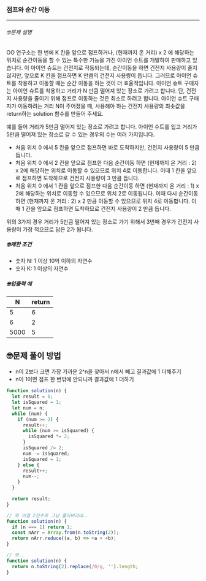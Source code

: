 ### 점프와 순간 이동

---

###### 🤓문제 설명

OO 연구소는 한 번에 K 칸을 앞으로 점프하거나, (현재까지 온 거리) x 2 에 해당하는 위치로 순간이동을 할 수 있는 특수한 기능을 가진 아이언 슈트를 개발하여 판매하고 있습니다. 이 아이언 슈트는 건전지로 작동되는데, 순간이동을 하면 건전지 사용량이 줄지 않지만, 앞으로 K 칸을 점프하면 K 만큼의 건전지 사용량이 듭니다. 그러므로 아이언 슈트를 착용하고 이동할 때는 순간 이동을 하는 것이 더 효율적입니다. 아이언 슈트 구매자는 아이언 슈트를 착용하고 거리가 N 만큼 떨어져 있는 장소로 가려고 합니다. 단, 건전지 사용량을 줄이기 위해 점프로 이동하는 것은 최소로 하려고 합니다. 아이언 슈트 구매자가 이동하려는 거리 N이 주어졌을 때, 사용해야 하는 건전지 사용량의 최솟값을 return하는 solution 함수를 만들어 주세요.

예를 들어 거리가 5만큼 떨어져 있는 장소로 가려고 합니다.
아이언 슈트를 입고 거리가 5만큼 떨어져 있는 장소로 갈 수 있는 경우의 수는 여러 가지입니다.

- 처음 위치 0 에서 5 칸을 앞으로 점프하면 바로 도착하지만, 건전지 사용량이 5 만큼 듭니다.
- 처음 위치 0 에서 2 칸을 앞으로 점프한 다음 순간이동 하면 (현재까지 온 거리 : 2) x 2에 해당하는 위치로 이동할 수 있으므로 위치 4로 이동합니다. 이때 1 칸을 앞으로 점프하면 도착하므로 건전지 사용량이 3 만큼 듭니다.
- 처음 위치 0 에서 1 칸을 앞으로 점프한 다음 순간이동 하면 (현재까지 온 거리 : 1) x 2에 해당하는 위치로 이동할 수 있으므로 위치 2로 이동됩니다. 이때 다시 순간이동 하면 (현재까지 온 거리 : 2) x 2 만큼 이동할 수 있으므로 위치 4로 이동합니다. 이때 1 칸을 앞으로 점프하면 도착하므로 건전지 사용량이 2 만큼 듭니다.

위의 3가지 경우 거리가 5만큼 떨어져 있는 장소로 가기 위해서 3번째 경우가 건전지 사용량이 가장 적으므로 답은 2가 됩니다.

##### 🤓제한 조건

- 숫자 N: 1 이상 10억 이하의 자연수
- 숫자 K: 1 이상의 자연수

##### 🤓입출력 예

| N    | return |
| ---- | ------ |
| 5    | 6      |
| 6    | 2      |
| 5000 | 5      |

## 🤓문제 풀이 방법

- n이 2보다 크면 가장 가까운 2^n을 찾아서 n에서 빼고 결과값에 1 더해주기
- n이 1이면 점프 한 번밖에 안되니까 결과값에 1 더하기

```javascript
function solution(n) {
  let result = 0;
  let isSquared = 1;
  let num = n;
  while (num) {
    if (num >= 2) {
      result++;
      while (num >= isSquared) {
        isSquared *= 2;
      }
      isSquared /= 2;
      num -= isSquared;
      isSquared = 1;
    } else {
      result++;
      num--;
    }
  }

  return result;
}
```

```javascript
// 와 이걸 2진수로 그냥 풀어버리네..
function solution(n) {
  if (n === 1) return 1;
  const nArr = Array.from(n.toString(2));
  return nArr.reduce((a, b) => +a + +b);
}
```

```javascript
// 와..
function solution(n) {
  return n.toString(2).replace(/0/g, '').length;
}
```
